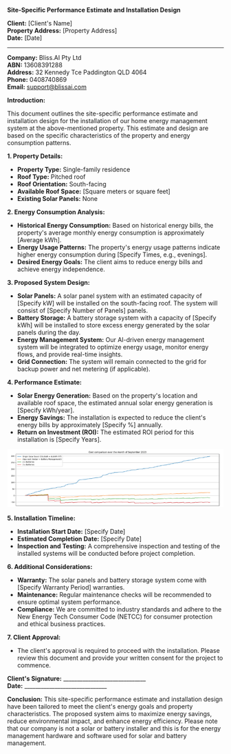 **Site-Specific Performance Estimate and Installation Design**

**Client:** [Client's Name] \
**Property Address:** [Property Address] \
**Date:** [Date]

------------
**Company:** Bliss.AI Pty Ltd \
**ABN:** 13608391288 \
**Address:** 32 Kennedy Tce Paddington QLD 4064 \
**Phone:** 0408740869 \
**Email:** support@blissai.com

**Introduction:**

This document outlines the site-specific performance estimate and installation design for the installation of our home energy management system at the above-mentioned property. This estimate and design are based on the specific characteristics of the property and energy consumption patterns.

**1. Property Details:**
- **Property Type:** Single-family residence
- **Roof Type:** Pitched roof
- **Roof Orientation:** South-facing
- **Available Roof Space:** [Square meters or square feet]
- **Existing Solar Panels:** None

**2. Energy Consumption Analysis:**
- **Historical Energy Consumption:** Based on historical energy bills, the property's average monthly energy consumption is approximately [Average kWh].
- **Energy Usage Patterns:** The property's energy usage patterns indicate higher energy consumption during [Specify Times, e.g., evenings].
- **Desired Energy Goals:** The client aims to reduce energy bills and achieve energy independence.

**3. Proposed System Design:**
- **Solar Panels:** A solar panel system with an estimated capacity of [Specify kW] will be installed on the south-facing roof. The system will consist of [Specify Number of Panels] panels.
- **Battery Storage:** A battery storage system with a capacity of [Specify kWh] will be installed to store excess energy generated by the solar panels during the day.
- **Energy Management System:** Our AI-driven energy management system will be integrated to optimize energy usage, monitor energy flows, and provide real-time insights.
- **Grid Connection:** The system will remain connected to the grid for backup power and net metering (if applicable).

**4. Performance Estimate:**
- **Solar Energy Generation:** Based on the property's location and available roof space, the estimated annual solar energy generation is [Specify kWh/year].
- **Energy Savings:** The installation is expected to reduce the client's energy bills by approximately [Specify %] annually.
- **Return on Investment (ROI):** The estimated ROI period for this installation is [Specify Years].

![peformance graph](./public/images/roi.png)

**5. Installation Timeline:**
- **Installation Start Date:** [Specify Date]
- **Estimated Completion Date:** [Specify Date]
- **Inspection and Testing:** A comprehensive inspection and testing of the installed systems will be conducted before project completion.

**6. Additional Considerations:**
- **Warranty:** The solar panels and battery storage system come with [Specify Warranty Period] warranties.
- **Maintenance:** Regular maintenance checks will be recommended to ensure optimal system performance.
- **Compliance:** We are committed to industry standards and adhere to the New Energy Tech Consumer Code (NETCC) for consumer protection and ethical business practices.

**7. Client Approval:**
- The client's approval is required to proceed with the installation. Please review this document and provide your written consent for the project to commence.

**Client's Signature:** ______________________________\
**Date:** ______________________________

**Conclusion:**
This site-specific performance estimate and installation design have been tailored to meet the client's energy goals and property characteristics. The proposed system aims to maximize energy savings, reduce environmental impact, and enhance energy efficiency. Please note that our company is not a solar or battery installer and this is for the energy management hardware and software used for solar and battery management.

